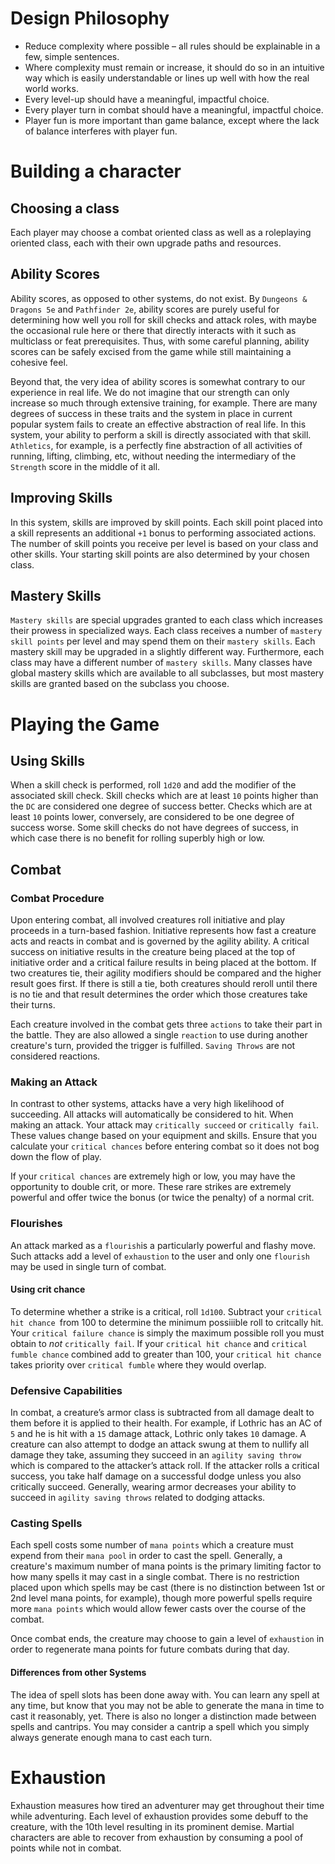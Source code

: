# Design Philosophy 
- Reduce complexity where possible – all rules should be
    explainable in a few, simple sentences.
 - Where complexity must remain or increase, it should do so in an intuitive 
    way which is easily understandable or lines up well with how the real 
    world works. 
- Every level-up should have a meaningful, impactful choice. 
- Every player turn in combat should have a meaningful, impactful choice. 
- Player fun is more important than game balance, except where the lack of 
    balance interferes with player fun.

# Building a character
## Choosing a class
Each player may choose a combat oriented class as well as a roleplaying oriented class, each with their own upgrade paths and resources.

## Ability Scores

Ability scores, as opposed to other systems, do not exist. By `Dungeons & Dragons 5e` and `Pathfinder 2e`, ability scores are purely useful for determining how well you roll for skill checks and attack roles, with maybe the occasional rule here or there that directly interacts with it such as multiclass or feat prerequisites. Thus, with some careful planning, ability scores can be safely excised from the game while still maintaining a cohesive feel. 

Beyond that, the very idea of ability scores is somewhat contrary to our experience in real life. We do not imagine that our strength can only increase so much through extensive training, for example. There are many degrees of success in these traits and the system in place in current popular system fails to create an effective abstraction of real life. In this system, your ability to perform a skill is directly associated with that skill. `Athletics`, for example, is a perfectly fine abstraction of all activities of running, lifting, climbing, etc, without needing the intermediary of the `Strength` score in the middle of it all.  
  
## Improving Skills  
  
In this system, skills are improved by skill points. Each skill point placed into a skill represents an additional `+1` bonus to performing associated actions. The number of skill points you receive per level is based on your class and other skills. Your starting skill points are also determined by your chosen class.

## Mastery Skills

`Mastery skills` are special upgrades granted to each class which increases their prowess in specialized ways. Each class receives a number of `mastery skill points` per level and may spend them on their `mastery skills`. Each mastery skill may be upgraded in a slightly different way. Furthermore, each class may have a different number of `mastery skills`. Many classes have global mastery skills which are available to all subclasses, but most mastery skills are granted based on the subclass you choose.

# Playing the Game

## Using Skills
When a skill check is performed, roll `1d20` and add the modifier of the associated skill check. Skill checks which are at least `10` points higher than the `DC` are considered one degree of success better. Checks which are at least `10` points lower, conversely, are considered to be one degree of success worse. Some skill checks do not have degrees of success, in which case there is no benefit for rolling superbly high or low.    
  
## Combat  
  
### Combat Procedure  
  
Upon entering combat, all involved creatures roll initiative and play proceeds in a turn-based fashion. Initiative represents how fast a creature acts and reacts in combat and is governed by the agility ability. A critical success on initiative results in the creature being placed at the top of initiative order and a critical failure results in being placed at the bottom. If two creatures tie, their agility modifiers should be compared and the higher result goes first. If there is still a tie, both creatures should reroll until there is no tie and that result determines the order which those creatures take their turns.  
  
Each creature involved in the combat gets three `actions` to take their part in the battle. They are also allowed a single `reaction` to use during another creature's turn, provided the trigger is fulfilled. `Saving Throws` are not considered reactions.    
  
### Making an Attack  
  
In contrast to other systems, attacks have a very high likelihood of succeeding. All attacks will automatically be considered to hit. When making an attack. Your attack may `critically succeed` or `critically fail`. These values change based on your equipment and skills. Ensure that you calculate your `critical chances` before entering combat so it does not bog down the flow of play.  
  
If your `critical chances` are extremely high or low, you may have the opportunity to double crit, or more. These rare strikes are extremely powerful and offer twice the bonus (or twice the penalty) of a normal crit. 

### Flourishes

An attack marked as a `flourish`is a particularly powerful and flashy move. Such attacks add a level of `exhaustion` to the user and only one `flourish` may be used in single turn of combat.

#### Using crit chance  
  
To determine whether a strike is a critical, roll `1d100`. Subtract your ```critical hit chance ```from 100 to determine the minimum possiiible roll to critcally hit. Your `critical failure chance` is simply the maximum possible roll you must obtain to *not* `critically fail`. If your `critical hit chance` and `critical fumble chance` combined add to greater than 100, your `critical hit chance` takes priority over `critical fumble` where they would overlap.  
  
### Defensive Capabilities    
    
In combat, a creature’s armor class is subtracted from all damage dealt to them before it is applied to their health. For example, if Lothric has an AC of `5` and he is hit with a `15` damage attack, Lothric only takes `10` damage. A creature can also attempt to dodge an attack swung at them to nullify all damage they take, assuming they succeed in an `agility saving throw` which is compared to the attacker’s attack roll. If the attacker rolls a critical success, you take half damage on a successful dodge unless you also critically succeed. Generally, wearing armor decreases your ability to succeed in ```agility saving throws``` related to dodging attacks.  
  
### Casting Spells  
  
Each spell costs some number of `mana points` which a creature must expend from their `mana pool` in order to cast the spell. Generally, a creature's maximum number of mana points is the primary limiting factor to how many spells it may cast in a single combat. There is no restriction placed upon which spells may be cast (there is no distinction between 1st or 2nd level mana points, for example), though more powerful spells require more `mana points` which would allow fewer casts over the course of the combat. 

Once combat ends, the creature may choose to gain a level of `exhaustion` in order to regenerate mana points for future combats during that day.    
  
#### Differences from other Systems  
  
The idea of spell slots has been done away with. You can learn any spell at any time, but know that you may not be able to generate the mana in time to cast it reasonably, yet. There is also no longer a distinction made between spells and cantrips. You may consider a cantrip a spell which you simply always generate enough mana to cast each turn.

# Exhaustion
Exhaustion measures how tired an adventurer may get throughout their time while adventuring. Each level of exhaustion provides some debuff to the creature, with the 10th level resulting in its prominent demise. Martial characters are able to recover from exhaustion by consuming a pool of points while not in combat.